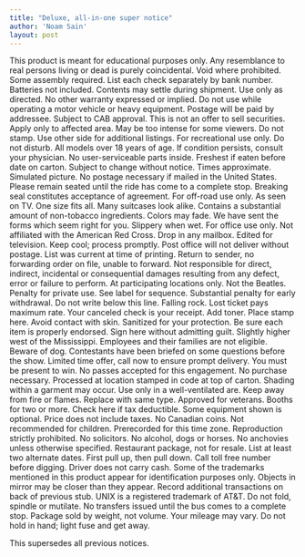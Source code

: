 ```yaml
---
title: "Deluxe, all-in-one super notice"
author: 'Noam Sain'
layout: post
---
```


This product is meant for educational purposes only. Any resemblance to real persons living or dead is purely coincidental. Void where prohibited. Some assembly required. List each check separately by bank number. Batteries not included. Contents may settle during shipment. Use only as directed. No other warranty expressed or implied. Do not use while operating a motor vehicle or heavy equipment. Postage will be paid by addressee. Subject to CAB approval. This is not an offer to sell securities. Apply only to affected area. May be too intense for some viewers. Do not stamp. Use other side for additional listings. For recreational use only. Do not disturb. All models over 18 years of age. If condition persists, consult your physician. No user-serviceable parts inside. Freshest if eaten before date on carton. Subject to change without notice. Times approximate. Simulated picture. No postage necessary if mailed in the United States. Please remain seated until the ride has come to a complete stop. Breaking seal constitutes acceptance of agreement. For off-road use only. As seen on TV. One size fits all. Many suitcases look alike. Contains a substantial amount of non-tobacco ingredients. Colors may fade. We have sent the forms which seem right for you. Slippery when wet. For office use only. Not affiliated with the American Red Cross. Drop in any mailbox. Edited for television. Keep cool; process promptly. Post office will not deliver without postage. List was current at time of printing. Return to sender, no forwarding order on file, unable to forward. Not responsible for direct, indirect, incidental or consequential damages resulting from any defect, error or failure to perform. At participating locations only. Not the Beatles. Penalty for private use. See label for sequence. Substantial penalty for early withdrawal. Do not write below this line. Falling rock. Lost ticket pays maximum rate. Your canceled check is your receipt. Add toner. Place stamp here. Avoid contact with skin. Sanitized for your protection. Be sure each item is properly endorsed. Sign here without admitting guilt. Slightly higher west of the Mississippi. Employees and their families are not eligible. Beware of dog. Contestants have been briefed on some questions before the show. Limited time offer, call now to ensure prompt delivery. You must be present to win. No passes accepted for this engagement. No purchase necessary. Processed at location stamped in code at top of carton. Shading within a garment may occur. Use only in a well-ventilated are. Keep away from fire or flames. Replace with same type. Approved for veterans. Booths for two or more. Check here if tax deductible. Some equipment shown is optional. Price does not include taxes. No Canadian coins. Not recommended for children. Prerecorded for this time zone. Reproduction strictly prohibited. No solicitors. No alcohol, dogs or horses. No anchovies unless otherwise specified. Restaurant package, not for resale. List at least two alternate dates. First pull up, then pull down. Call toll free number before digging. Driver does not carry cash. Some of the trademarks mentioned in this product appear for identification purposes only. Objects in mirror may be closer than they appear. Record additional transactions on back of previous stub. UNIX is a registered trademark of AT&amp;T. Do not fold, spindle or mutilate. No transfers issued until the bus comes to a complete stop. Package sold by weight, not volume. Your mileage may vary. Do not hold in hand; light fuse and get away.

This supersedes all previous notices.